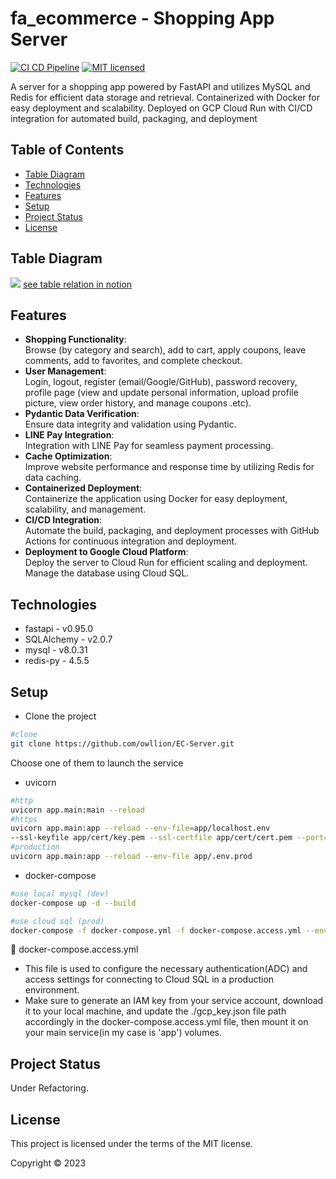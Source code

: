 ﻿# fa_ecommerce - Shopping App Server
 
[![CI CD Pipeline](https://github.com/owllion/fa_ecommerce/actions/workflows/main.yml/badge.svg)](https://github.com/owllion/fa_ecommerce/actions/workflows/main.yml)
[![MIT licensed][shield-license]](#)

[shield-license]: https://img.shields.io/badge/license-MIT-blue.svg

A server for a shopping app powered by FastAPI and utilizes MySQL and Redis for efficient data storage and retrieval. Containerized with Docker for easy deployment and scalability. 
Deployed on GCP Cloud Run with CI/CD integration for automated build, packaging, and deployment

## Table of Contents
- [Table Diagram](#table-diagram)
- [Technologies](#technologies)
- [Features](#features)
- [Setup](#setup)
- [Project Status](#project-status)
- [License](#license)

## Table Diagram
![](https://res.cloudinary.com/azainseong/image/upload/v1685869487/298279DC-B989-4044-AA37-F39F13D3BE4B_ww57ca.jpg)
[see table relation in notion](https://www.notion.so/fastapi-ecommerce-project-Table-Relationships-bdd84cf011fd49f39fcbc1c57cf05326?pvs=4)

## Features
- <strong>Shopping Functionality</strong>: <br>Browse (by category and search), add to cart, apply coupons, leave comments, add to favorites, and complete checkout.
- <strong>User Management</strong>: <br>Login, logout, register (email/Google/GitHub), password recovery, profile page (view and update personal information, upload profile picture, view order history, and manage coupons .etc).
- <strong>Pydantic Data Verification</strong>: <br>Ensure data integrity and validation using Pydantic.
- <strong>LINE Pay Integration</strong>: <br>Integration with LINE Pay for seamless payment processing.
- <strong>Cache Optimization</strong>: <br>Improve website performance and response time by utilizing Redis for data caching.
- <strong>Containerized Deployment</strong>: <br>Containerize the application using Docker for easy deployment, scalability, and management.
- <strong>CI/CD Integration</strong>:  <br>Automate the build, packaging, and deployment processes with GitHub Actions for continuous integration and deployment.
- <strong>Deployment to Google Cloud Platform</strong>: <br>Deploy the server to Cloud Run for efficient scaling and deployment. Manage the database using Cloud SQL.

## Technologies
- fastapi - v0.95.0
- SQLAlchemy - v2.0.7
- mysql - v8.0.31
- redis-py - 4.5.5

## Setup
- Clone the project
```sh
#clone
git clone https://github.com/owllion/EC-Server.git
```
Choose one of them to launch the service
- uvicorn
```sh
#http
uvicorn app.main:main --reload  
#https
uvicorn app.main:app --reload --env-file=app/localhost.env 
--ssl-keyfile app/cert/key.pem --ssl-certfile app/cert/cert.pem --port=443
#production
uvicorn app.main:app --reload --env-file app/.env.prod 
```

- docker-compose
```sh
#use local mysql (dev)
docker-compose up -d --build 

#use cloud sql (prod)
docker-compose -f docker-compose.yml -f docker-compose.access.yml --env-file=.env.prod  up -d --build
```
📙 docker-compose.access.yml
- This file is used to configure the necessary authentication(ADC) and access settings for connecting to Cloud SQL in a production environment. 
- Make sure to generate an IAM key from your service account, download it to your local machine, and update the ./gcp_key.json file path accordingly in the docker-compose.access.yml file, then mount it on your main service(in my case is 'app') volumes.

## Project Status
Under Refactoring.

## License

This project is licensed under the terms of the MIT license.

Copyright &copy; 2023
